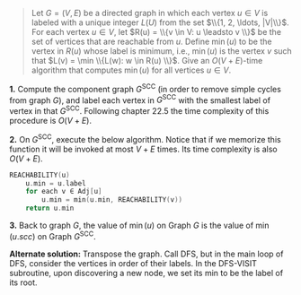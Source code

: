 > Let $G = (V, E)$ be a directed graph in which each vertex $u \in V$ is labeled with a unique integer $L(U)$ from the set $\\{1, 2, \ldots, |V|\\}$. For each vertex $u \in V$, let $R(u) = \\{v \in V: u \leadsto v \\}$ be the set of vertices that are reachable from $u$. Define $\min(u)$ to be the vertex in $R(u)$ whose label is minimum, i.e., $\min(u)$ is the vertex $v$ such that $L(v) = \min \\{L(w): w \in R(u) \\}$. Give an $O(V + E)$-time algorithm that computes $\min(u)$ for all vertices $u \in V$.

**1.** Compute the component graph $G^{\text{SCC}}$ (in order to remove simple cycles from graph $G$), and label each vertex in $G^{\text{SCC}}$ with the smallest label of vertex in that $G^{\text{SCC}}$. Following chapter 22.5 the time complexity of this procedure is $O(V + E)$.

**2.** On $G^{\text{SCC}}$, execute the below algorithm. Notice that if we memorize this function it will be invoked at most $V + E$ times. Its time complexity is also $O(V + E)$.

```cpp
REACHABILITY(u)
    u.min = u.label
    for each v ∈ Adj[u]
        u.min = min(u.min, REACHABILITY(v))
    return u.min
```

**3.** Back to graph $G$, the value of $\min(u)$ on Graph $G$ is the value of $\min(u.scc)$ on Graph $G^{\text{SCC}}$.

**Alternate solution:** Transpose the graph. Call $\text{DFS}$, but in the main loop of $\text{DFS}$, consider the vertices in order of their labels. In the $\text{DFS-VISIT}$ subroutine, upon discovering a new node, we set its $\text{min}$ to be the label of its root.

